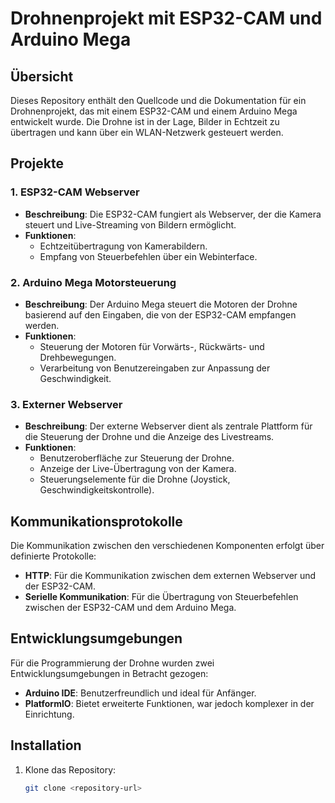 # Drohnenprojekt mit ESP32-CAM und Arduino Mega

## Übersicht

Dieses Repository enthält den Quellcode und die Dokumentation für ein Drohnenprojekt, das mit einem ESP32-CAM und einem Arduino Mega entwickelt wurde. Die Drohne ist in der Lage, Bilder in Echtzeit zu übertragen und kann über ein WLAN-Netzwerk gesteuert werden.

## Projekte

### 1. ESP32-CAM Webserver

- **Beschreibung**: Die ESP32-CAM fungiert als Webserver, der die Kamera steuert und Live-Streaming von Bildern ermöglicht.
- **Funktionen**:
  - Echtzeitübertragung von Kamerabildern.
  - Empfang von Steuerbefehlen über ein Webinterface.

### 2. Arduino Mega Motorsteuerung

- **Beschreibung**: Der Arduino Mega steuert die Motoren der Drohne basierend auf den Eingaben, die von der ESP32-CAM empfangen werden.
- **Funktionen**:
  - Steuerung der Motoren für Vorwärts-, Rückwärts- und Drehbewegungen.
  - Verarbeitung von Benutzereingaben zur Anpassung der Geschwindigkeit.

### 3. Externer Webserver

- **Beschreibung**: Der externe Webserver dient als zentrale Plattform für die Steuerung der Drohne und die Anzeige des Livestreams.
- **Funktionen**:
  - Benutzeroberfläche zur Steuerung der Drohne.
  - Anzeige der Live-Übertragung von der Kamera.
  - Steuerungselemente für die Drohne (Joystick, Geschwindigkeitskontrolle).

## Kommunikationsprotokolle

Die Kommunikation zwischen den verschiedenen Komponenten erfolgt über definierte Protokolle:

- **HTTP**: Für die Kommunikation zwischen dem externen Webserver und der ESP32-CAM.
- **Serielle Kommunikation**: Für die Übertragung von Steuerbefehlen zwischen der ESP32-CAM und dem Arduino Mega.

## Entwicklungsumgebungen

Für die Programmierung der Drohne wurden zwei Entwicklungsumgebungen in Betracht gezogen:

- **Arduino IDE**: Benutzerfreundlich und ideal für Anfänger.
- **PlatformIO**: Bietet erweiterte Funktionen, war jedoch komplexer in der Einrichtung.

## Installation

1. Klone das Repository:
   ```bash
   git clone <repository-url>
